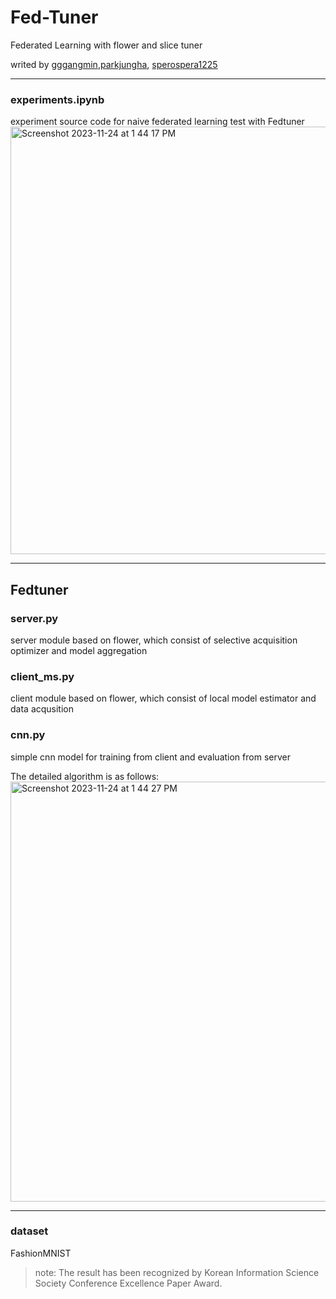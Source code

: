 # Fed-Tuner
Federated Learning with flower and slice tuner

writed by [gggangmin](https://github.com/gggangmin/),[parkjungha](https://github.com/parkjungha/), [sperospera1225](https://github.com/sperospera1225/)

---------------------------------------------------------------------------
### experiments.ipynb
experiment source code for naive federated learning test with Fedtuner 
<img width="684" alt="Screenshot 2023-11-24 at 1 44 17 PM" src="https://github.com/sperospera1225/selective_data_federated_learning/assets/67995592/a5812e6a-4b15-4f7a-8e5e-073c3b678749">


---------------------------------------------------------------------------
## Fedtuner
### server.py
server module based on flower, which consist of selective acquisition optimizer and model aggregation
### client_ms.py
client module based on flower, which consist of local model estimator and data acqusition
### cnn.py
simple cnn model for training from client and evaluation from server

The detailed algorithm is as follows:
<img width="672" alt="Screenshot 2023-11-24 at 1 44 27 PM" src="https://github.com/sperospera1225/selective_data_federated_learning/assets/67995592/353bc6d2-eb69-4610-87af-df9b600dc660">

---------------------------------------------------------------------------
### dataset
FashionMNIST

>note: The result has been recognized by Korean Information Science Society Conference Excellence Paper Award.

